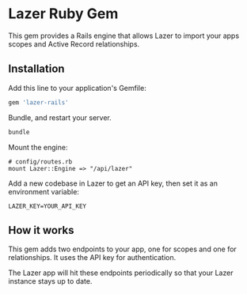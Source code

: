 # Lazer Ruby Gem

This gem provides a Rails engine that allows Lazer to import your apps scopes and Active Record relationships.

## Installation
Add this line to your application's Gemfile:

```ruby
gem 'lazer-rails'
```

Bundle, and restart your server.

```bash
bundle
```

Mount the engine:

```
# config/routes.rb
mount Lazer::Engine => "/api/lazer"
```

Add a new codebase in Lazer to get an API key, then set it as an environment variable:

```
LAZER_KEY=YOUR_API_KEY
```

## How it works

This gem adds two endpoints to your app, one for scopes and one for relationships. It uses the API key for authentication.

The Lazer app will hit these endpoints periodically so that your Lazer instance stays up to date.
